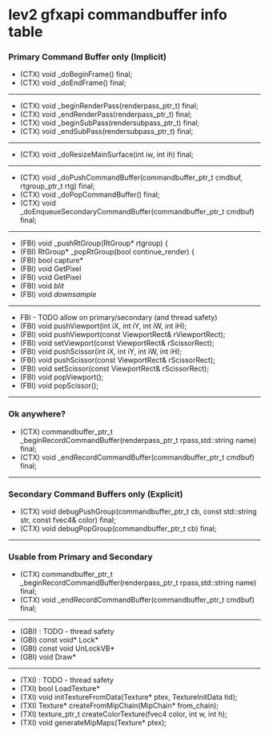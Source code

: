 # lev2 gfxapi commandbuffer info table

### Primary Command Buffer only (Implicit)

* (CTX) void _doBeginFrame() final;
* (CTX) void _doEndFrame() final;
-----
* (CTX) void _beginRenderPass(renderpass_ptr_t) final;
* (CTX) void _endRenderPass(renderpass_ptr_t) final;
* (CTX) void _beginSubPass(rendersubpass_ptr_t) final;
* (CTX) void _endSubPass(rendersubpass_ptr_t) final;
-----
* (CTX) void _doResizeMainSurface(int iw, int ih) final;
-----
* (CTX) void _doPushCommandBuffer(commandbuffer_ptr_t cmdbuf, rtgroup_ptr_t rtg) final;
* (CTX) void _doPopCommandBuffer() final;
* (CTX) void _doEnqueueSecondaryCommandBuffer(commandbuffer_ptr_t cmdbuf) final;
-----
* (FBI) void _pushRtGroup(RtGroup* rtgroup) {
* (FBI) RtGroup* _popRtGroup(bool continue_render) {
* (FBI) bool capture*
* (FBI) void GetPixel
* (FBI) void GetPixel
* (FBI) void *blit*
* (FBI) void *downsample*
---
* FBI - TODO allow on primary/secondary (and thread safety)
* (FBI) void pushViewport(int iX, int iY, int iW, int iH);
* (FBI) void pushViewport(const ViewportRect& rViewportRect);
* (FBI) void setViewport(const ViewportRect& rScissorRect);
* (FBI) void pushScissor(int iX, int iY, int iW, int iH);
* (FBI) void pushScissor(const ViewportRect& rScissorRect);
* (FBI) void setScissor(const ViewportRect& rScissorRect);
* (FBI) void popViewport();
* (FBI) void popScissor();


-----
### Ok anywhere?
* (CTX) commandbuffer_ptr_t _beginRecordCommandBuffer(renderpass_ptr_t rpass,std::string name) final;
* (CTX) void _endRecordCommandBuffer(commandbuffer_ptr_t cmdbuf) final;

-----
### Secondary Command Buffers only (Explicit)

* (CTX) void debugPushGroup(commandbuffer_ptr_t cb, const std::string str, const fvec4& color) final;
* (CTX) void debugPopGroup(commandbuffer_ptr_t cb) final;

-----
### Usable from Primary and Secondary
* (CTX) commandbuffer_ptr_t _beginRecordCommandBuffer(renderpass_ptr_t rpass,std::string name) final;
* (CTX) void _endRecordCommandBuffer(commandbuffer_ptr_t cmdbuf) final;
---
* (GBI) : TODO - thread safety
* (GBI) const void* Lock*
* (GBI) const void UnLockVB*
* (GBI) void Draw*
---
* (TXI) : TODO - thread safety
* (TXI) bool LoadTexture*
* (TXI) void initTextureFromData(Texture* ptex, TextureInitData tid);
* (TXI) Texture* createFromMipChain(MipChain* from_chain);
* (TXI) texture_ptr_t createColorTexture(fvec4 color, int w, int h);
* (TXI) void generateMipMaps(Texture* ptex);
